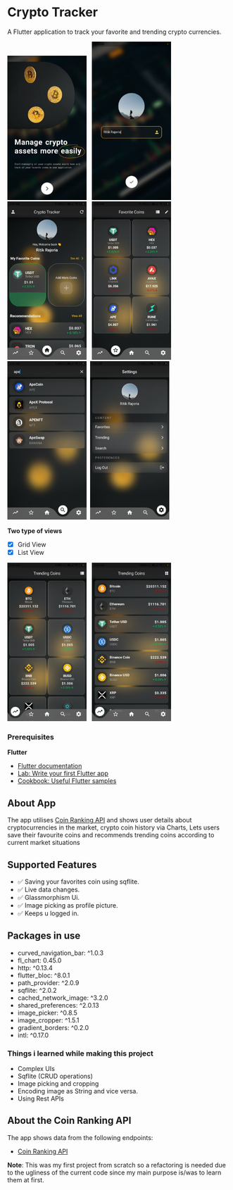 # Crypto Tracker

A Flutter application to track your favorite and trending crypto currencies.

<img src="Screenshots/crypto1.jpg" width="180"/> &nbsp; <img src="Screenshots/crypto_login.jpg" width="180"/> &nbsp; <img src="Screenshots/home.jpg" width="180"/> &nbsp; <img src="Screenshots/favs.jpg" width="180"/> &nbsp; <img src="Screenshots/search.jpg" width="180"/>&nbsp; <img src="Screenshots/settings.jpg" width="180"/>

**Two type of views**
- [x] Grid View 
- [x] List View
  
<img src="Screenshots/tc_grid_view.jpg" width="180"/> &nbsp; <img src="Screenshots/tc_list_view.jpg" width="180"/>

### Prerequisites

**Flutter**

- [Flutter documentation](https://flutter.dev/docs)
- [Lab: Write your first Flutter app](https://flutter.dev/docs/get-started/codelab)
- [Cookbook: Useful Flutter samples](https://flutter.dev/docs/cookbook)


## About App

The app utilises [Coin Ranking API](https://developers.coinranking.com/api/documentation) and shows user details
about cryptocurrencies in the market, crypto coin history via
Charts, Lets users save their favourite coins and recommends
trending coins according to current market situations


## Supported Features

- :white_check_mark: Saving your favorites coin using sqflite.
- :white_check_mark: Live data changes.
- :white_check_mark: Glassmorphism Ui.
- :white_check_mark: Image picking as profile picture.
- :white_check_mark: Keeps u logged in.

## Packages in use

- curved_navigation_bar: ^1.0.3
- fl_chart: 0.45.0
- http: ^0.13.4
- flutter_bloc: ^8.0.1
- path_provider: ^2.0.9
- sqflite: ^2.0.2
- cached_network_image: ^3.2.0
- shared_preferences: ^2.0.13
- image_picker: ^0.8.5
- image_cropper: ^1.5.1
- gradient_borders: ^0.2.0
- intl: ^0.17.0

### Things i learned while making this project
- Complex UIs
- Sqflite (CRUD operations)
- Image picking and cropping
- Encoding image as String and vice versa.
- Using Rest APIs

## About the Coin Ranking API

The app shows data from the following endpoints:

- [Coin Ranking API](https://developers.coinranking.com/api/documentation)


**Note**: This was my first project from scratch so a refactoring is needed due to the ugliness of the current code since my main purpose is/was to learn them at first.

